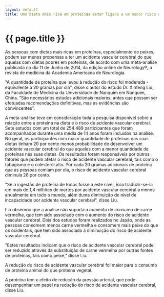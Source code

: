 ```yaml
---
layout: default
title: Uma dieta mais rica em proteínas estar ligada a um menor risco de acidente vascular cerebral
---
```


# {{ page.title }}

As pessoas com dietas mais ricas em proteínas, especialmente de peixes, podem ser menos propensas a ter um acidente vascular cerebral do que aquelas com dietas pobres em proteínas, de acordo com uma meta-análise publicada no dia 11 de Junho de 2014, da edição online de Neurology®, a revista de medicina da Academia Americana de Neurologia.

"A quantidade de proteína que levou à redução do risco foi moderada - equivalente a 20 gramas por dia", disse o autor do estudo Dr. Xinfeng Liu, da Faculdade de Medicina da Universidade de Nanquim em Nanquim, China. "São necessários estudos adicionais maiores, antes que possam ser efetuadas recomendações definitivas, mas as evidências são convincentes".

A meta-análise teve em consideração toda a pesquisa disponível sobre a relação entre a proteína na dieta e o risco de acidente vascular cerebral. Sete estudos com um total de 254.489 participantes que foram acompanhados durante uma média de 14 anos foram incluídos na análise.
No geral, os participantes com maior quantidade de proteínas nas suas dietas tinham 20 por cento menos probabilidade de desenvolver um acidente vascular cerebral do que aqueles com a menor quantidade de proteínas nas suas dietas. Os resultados foram responsáveis ​​por outros fatores que podem afetar o risco de acidente vascular cerebral, tais como o tabagismo e o colesterol alto. Por cada 20 gramas adicionais de proteína que as pessoas comiam por dia, o risco de acidente vascular cerebral diminuía 26 por cento.

"Se a ingestão de proteína de todos fosse a este nível, isso traduzir-se-ia em mais de 1,4 milhões de mortes por acidente vascular cerebral a menos anualmente em todo o mundo, além duma diminuição do nível de incapacidade por acidente vascular cerebral", disse Liu.

Liu observou que a análise não suporta o aumento de consumo de carne vermelha, que tem sido associado com o aumento do risco de acidente vascular cerebral. Dois dos estudos foram realizados no Japão, onde as pessoas consomem menos carne vermelha e consomem mais peixe do que os ocidentais, que tem sido associado à diminuição do risco de acidente vascular cerebral.

"Estes resultados indicam que o risco de acidente vascular cerebral pode ser reduzido através da substituição de carne vermelha por outras fontes de proteínas, tais como peixe," disse Liu.

A redução do risco de acidente vascular cerebral foi maior para o consumo de proteína animal do que proteína vegetal.

A proteína tem o efeito de redução da pressão arterial, que pode desempenhar um papel na redução do risco de acidente vascular cerebral, disse Liu.
